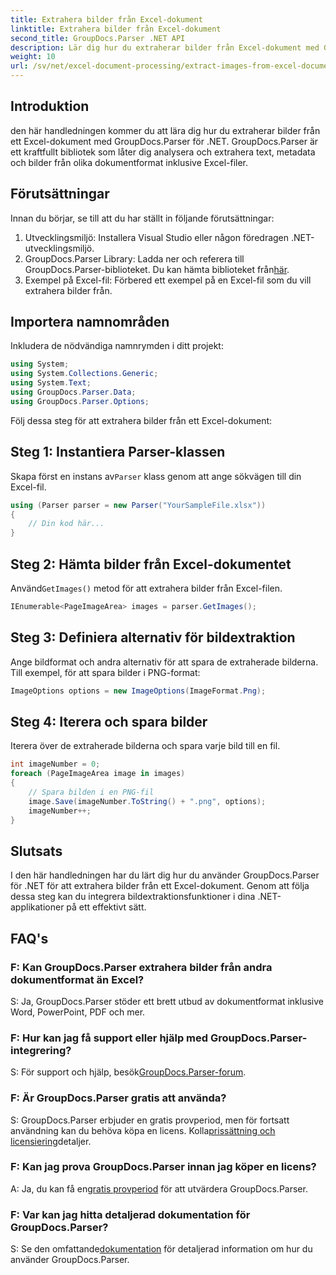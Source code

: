 ```yaml
---
title: Extrahera bilder från Excel-dokument
linktitle: Extrahera bilder från Excel-dokument
second_title: GroupDocs.Parser .NET API
description: Lär dig hur du extraherar bilder från Excel-dokument med GroupDocs.Parser för .NET. Steg-för-steg guide med kodexempel.
weight: 10
url: /sv/net/excel-document-processing/extract-images-from-excel-document/
---
```

## Introduktion
den här handledningen kommer du att lära dig hur du extraherar bilder från ett Excel-dokument med GroupDocs.Parser för .NET. GroupDocs.Parser är ett kraftfullt bibliotek som låter dig analysera och extrahera text, metadata och bilder från olika dokumentformat inklusive Excel-filer.
## Förutsättningar
Innan du börjar, se till att du har ställt in följande förutsättningar:
1. Utvecklingsmiljö: Installera Visual Studio eller någon föredragen .NET-utvecklingsmiljö.
2.  GroupDocs.Parser Library: Ladda ner och referera till GroupDocs.Parser-biblioteket. Du kan hämta biblioteket från[här](https://releases.groupdocs.com/parser/net/).
3. Exempel på Excel-fil: Förbered ett exempel på en Excel-fil som du vill extrahera bilder från.
## Importera namnområden
Inkludera de nödvändiga namnrymden i ditt projekt:
```csharp
using System;
using System.Collections.Generic;
using System.Text;
using GroupDocs.Parser.Data;
using GroupDocs.Parser.Options;
```
Följ dessa steg för att extrahera bilder från ett Excel-dokument:
## Steg 1: Instantiera Parser-klassen
 Skapa först en instans av`Parser` klass genom att ange sökvägen till din Excel-fil.
```csharp
using (Parser parser = new Parser("YourSampleFile.xlsx"))
{
    // Din kod här...
}
```
## Steg 2: Hämta bilder från Excel-dokumentet
 Använd`GetImages()` metod för att extrahera bilder från Excel-filen.
```csharp
IEnumerable<PageImageArea> images = parser.GetImages();
```
## Steg 3: Definiera alternativ för bildextraktion
Ange bildformat och andra alternativ för att spara de extraherade bilderna. Till exempel, för att spara bilder i PNG-format:
```csharp
ImageOptions options = new ImageOptions(ImageFormat.Png);
```
## Steg 4: Iterera och spara bilder
Iterera över de extraherade bilderna och spara varje bild till en fil.
```csharp
int imageNumber = 0;
foreach (PageImageArea image in images)
{
    // Spara bilden i en PNG-fil
    image.Save(imageNumber.ToString() + ".png", options);
    imageNumber++;
}
```
## Slutsats
I den här handledningen har du lärt dig hur du använder GroupDocs.Parser för .NET för att extrahera bilder från ett Excel-dokument. Genom att följa dessa steg kan du integrera bildextraktionsfunktioner i dina .NET-applikationer på ett effektivt sätt.

## FAQ's
### F: Kan GroupDocs.Parser extrahera bilder från andra dokumentformat än Excel?
S: Ja, GroupDocs.Parser stöder ett brett utbud av dokumentformat inklusive Word, PowerPoint, PDF och mer.
### F: Hur kan jag få support eller hjälp med GroupDocs.Parser-integrering?
 S: För support och hjälp, besök[GroupDocs.Parser-forum](https://forum.groupdocs.com/c/parser/17).
### F: Är GroupDocs.Parser gratis att använda?
 S: GroupDocs.Parser erbjuder en gratis provperiod, men för fortsatt användning kan du behöva köpa en licens. Kolla[prissättning och licensiering](https://purchase.groupdocs.com/buy)detaljer.
### F: Kan jag prova GroupDocs.Parser innan jag köper en licens?
 A: Ja, du kan få en[gratis provperiod](https://releases.groupdocs.com/) för att utvärdera GroupDocs.Parser.
### F: Var kan jag hitta detaljerad dokumentation för GroupDocs.Parser?
 S: Se den omfattande[dokumentation](https://tutorials.groupdocs.com/parser/net/) för detaljerad information om hur du använder GroupDocs.Parser.